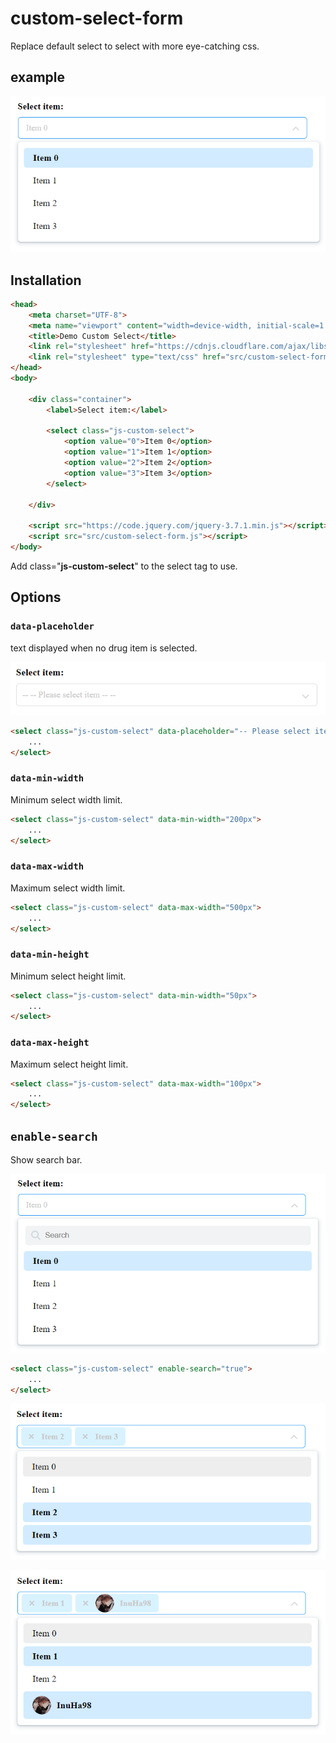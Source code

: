 # custom-select-form

Replace default select to select with more eye-catching css.

## example

![alt](https://raw.githubusercontent.com/InuHa98/custom-select-form/main/demo/1.png)

## Installation

```html
<head>
    <meta charset="UTF-8">
    <meta name="viewport" content="width=device-width, initial-scale=1.0">
    <title>Demo Custom Select</title>
    <link rel="stylesheet" href="https://cdnjs.cloudflare.com/ajax/libs/font-awesome/6.5.2/css/all.min.css" />
    <link rel="stylesheet" type="text/css" href="src/custom-select-form.css">
</head>
<body>

    <div class="container">
        <label>Select item:</label>

        <select class="js-custom-select">
            <option value="0">Item 0</option>
            <option value="1">Item 1</option>
            <option value="2">Item 2</option>
            <option value="3">Item 3</option>
        </select>

    </div>
    
    <script src="https://code.jquery.com/jquery-3.7.1.min.js"></script>
    <script src="src/custom-select-form.js"></script>
</body>
```
Add class="**js-custom-select**" to the select tag to use.

## Options

### `data-placeholder`
text displayed when no drug item is selected.

![alt](https://raw.githubusercontent.com/InuHa98/custom-select-form/main/demo/3.png)

```html
<select class="js-custom-select" data-placeholder="-- Please select item --">
    ...
</select>
```

### `data-min-width`
Minimum select width limit.
```html
<select class="js-custom-select" data-min-width="200px">
    ...
</select>
```

### `data-max-width`
Maximum select width limit.
```html
<select class="js-custom-select" data-max-width="500px">
    ...
</select>
```
### `data-min-height`
Minimum select height limit.
```html
<select class="js-custom-select" data-min-width="50px">
    ...
</select>
```
### `data-max-height`
Maximum select height limit.
```html
<select class="js-custom-select" data-max-width="100px">
    ...
</select>
```

## `enable-search`
Show search bar.

![alt](https://raw.githubusercontent.com/InuHa98/custom-select-form/main/demo/2.png)

```html
<select class="js-custom-select" enable-search="true">
    ...
</select>
```


![alt](https://raw.githubusercontent.com/InuHa98/custom-select-form/main/demo/4.png)

![alt](https://raw.githubusercontent.com/InuHa98/custom-select-form/main/demo/5.png)
